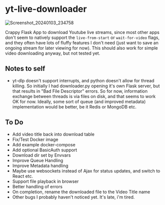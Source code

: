 # yt-live-downloader

![Screenshot_20240103_234758](https://github.com/dalgibbard/yt-live-downloader/assets/1159620/82b26879-f7eb-42f1-95b4-98445d049a08)

Crappy Flask App to download Youtube live streams, since most other apps don't seem to natively support the ```live-from-start``` or ```wait-for-video``` flags, and they often have lots of fluffy features I don't need (just want to save an ongoing stream for later viewing for now).
This should also work for simple video downloading anyway, but not tested yet.

## Notes to self
* yt-dlp doesn't support interrupts, and python doesn't allow for thread killing. So initially I had downloader.py opening it's own Flask server, but that results in "Bad File Descriptor" errors. So for now, information exchange between threads is via files on disk, and that seems to work OK for now. Ideally, some sort of queue (and improved metadata) implementation would be better, be it Redis or MongoDB etc.

## To Do
* Add video title back into download table
* Fix/Test Docker image
* Add example docker-compose
* Add optional BasicAuth support
* Download dir set by Envvars
* Improve Queue Handling
* Improve Metadata handling
* Maybe use websockets instead of Ajax for status updates, and switch to React etc.
* Support file playback in browser
* Better handling of errors
* On completion, rename the downloaded file to the Video Title name
* Other bugs I probably haven't noticed yet. It's late, i'm tired.

